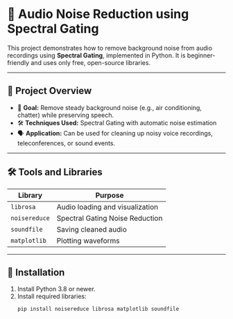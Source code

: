 # 🚀 Audio Noise Reduction using Spectral Gating

This project demonstrates how to remove background noise from audio recordings using **Spectral Gating**, implemented in Python. It is beginner-friendly and uses only free, open-source libraries.

---

## 📌 Project Overview

- 🎯 **Goal:** Remove steady background noise (e.g., air conditioning, chatter) while preserving speech.
- 🛠 **Techniques Used:** Spectral Gating with automatic noise estimation
- 🗣 **Application:** Can be used for cleaning up noisy voice recordings, teleconferences, or sound events.

---

## 🛠 Tools and Libraries

| Library        | Purpose                          |
|---------------|----------------------------------|
| `librosa`      | Audio loading and visualization |
| `noisereduce`  | Spectral Gating Noise Reduction |
| `soundfile`    | Saving cleaned audio            |
| `matplotlib`   | Plotting waveforms              |

---

## 🔗 Installation

1. Install Python 3.8 or newer.
2. Install required libraries:
   ```bash
   pip install noisereduce librosa matplotlib soundfile
